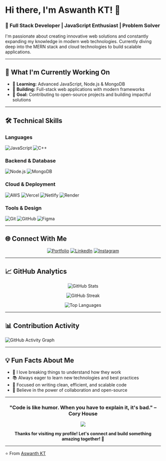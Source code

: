 # Hi there, I'm Aswanth KT! 👋

### 🚀 Full Stack Developer | JavaScript Enthusiast | Problem Solver

I'm passionate about creating innovative web solutions and constantly expanding my knowledge in modern web technologies. Currently diving deep into the MERN stack and cloud technologies to build scalable applications.

---

## 🔭 What I'm Currently Working On
- 🌱 **Learning:** Advanced JavaScript, Node.js & MongoDB
- 🔨 **Building:** Full-stack web applications with modern frameworks
- 🎯 **Goal:** Contributing to open-source projects and building impactful solutions

---

## 🛠️ Technical Skills

### Languages
![JavaScript](https://img.shields.io/badge/JavaScript-F7DF1E?style=for-the-badge&logo=javascript&logoColor=black)
![C++](https://img.shields.io/badge/C++-00599C?style=for-the-badge&logo=c%2B%2B&logoColor=white)

### Backend & Database
![Node.js](https://img.shields.io/badge/Node.js-339933?style=for-the-badge&logo=nodedotjs&logoColor=white)
![MongoDB](https://img.shields.io/badge/MongoDB-47A248?style=for-the-badge&logo=mongodb&logoColor=white)

### Cloud & Deployment
![AWS](https://img.shields.io/badge/AWS-FF9900?style=for-the-badge&logo=amazon-aws&logoColor=white)
![Vercel](https://img.shields.io/badge/Vercel-000000?style=for-the-badge&logo=vercel&logoColor=white)
![Netlify](https://img.shields.io/badge/Netlify-00C7B7?style=for-the-badge&logo=netlify&logoColor=white)
![Render](https://img.shields.io/badge/Render-46E3B7?style=for-the-badge&logo=render&logoColor=white)

### Tools & Design
![Git](https://img.shields.io/badge/Git-F05032?style=for-the-badge&logo=git&logoColor=white)
![GitHub](https://img.shields.io/badge/GitHub-181717?style=for-the-badge&logo=github&logoColor=white)
![Figma](https://img.shields.io/badge/Figma-F24E1E?style=for-the-badge&logo=figma&logoColor=white)

---

## 🌐 Connect With Me

<div align="center">

[![Portfolio](https://img.shields.io/badge/Portfolio-FF5722?style=for-the-badge&logo=todoist&logoColor=white)](https://aswanthkt-portfolio.vercel.app/)
[![LinkedIn](https://img.shields.io/badge/LinkedIn-0077B5?style=for-the-badge&logo=linkedin&logoColor=white)](https://linkedin.com/in/aswanth-kt)
[![Instagram](https://img.shields.io/badge/Instagram-E4405F?style=for-the-badge&logo=instagram&logoColor=white)](https://www.instagram.com/aswanth.k.t/)

</div>

---

## 📈 GitHub Analytics

<div align="center">

![GitHub Stats](https://github-readme-stats.vercel.app/api?username=aswanth-kt&theme=tokyonight&hide_border=true&include_all_commits=true&count_private=true)

![GitHub Streak](https://github-readme-streak-stats.herokuapp.com/?user=aswanth-kt&theme=tokyonight&hide_border=true)

![Top Languages](https://github-readme-stats.vercel.app/api/top-langs/?username=aswanth-kt&theme=tokyonight&hide_border=true&include_all_commits=true&count_private=true&layout=compact)

</div>

---

## 📊 Contribution Activity
![GitHub Activity Graph](https://github-readme-activity-graph.vercel.app/graph?username=aswanth-kt&theme=tokyo-night&hide_border=true)

<!-- ---

## 🏆 GitHub Trophies

<div align="center">

![GitHub Trophies](https://github-profile-trophy.vercel.app/?username=aswanth-kt&theme=tokyonight&no-frame=true&no-bg=false&margin-w=4)

</div>
-->

---

## 💡 Fun Facts About Me
- 🔧 I love breaking things to understand how they work
- 📚 Always eager to learn new technologies and best practices
- 🎯 Focused on writing clean, efficient, and scalable code
- 🌟 Believe in the power of collaboration and open-source

---

<div align="center">

### "Code is like humor. When you have to explain it, it's bad." – Cory House

![](https://komarev.com/ghpvc/?username=aswanth-kt&color=brightgreen)

**Thanks for visiting my profile! Let's connect and build something amazing together! 🚀**

</div>

---

⭐️ From [Aswanth KT](https://github.com/aswanth-kt)
